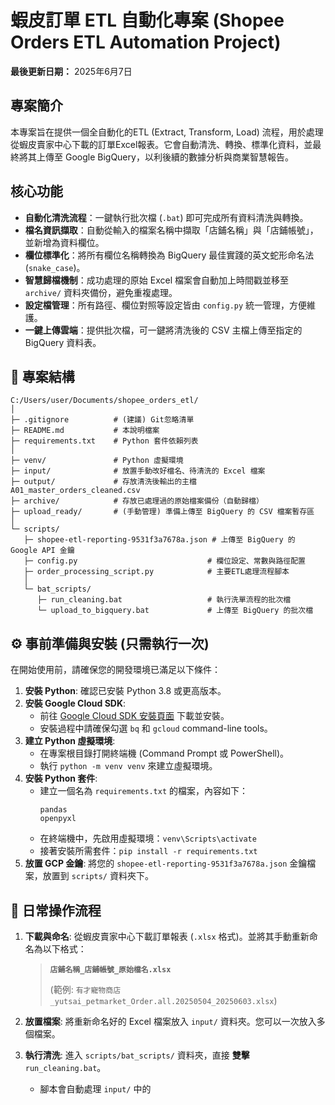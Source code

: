 # 蝦皮訂單 ETL 自動化專案 (Shopee Orders ETL Automation Project)

**最後更新日期：** 2025年6月7日

## 專案簡介

本專案旨在提供一個全自動化的ETL (Extract, Transform, Load) 流程，用於處理從蝦皮賣家中心下載的訂單Excel報表。它會自動清洗、轉換、標準化資料，並最終將其上傳至 Google BigQuery，以利後續的數據分析與商業智慧報告。

## 核心功能

- **自動化清洗流程**：一鍵執行批次檔 (`.bat`) 即可完成所有資料清洗與轉換。
- **檔名資訊擷取**：自動從輸入的檔案名稱中擷取「店鋪名稱」與「店鋪帳號」，並新增為資料欄位。
- **欄位標準化**：將所有欄位名稱轉換為 BigQuery 最佳實踐的英文蛇形命名法 (`snake_case`)。
- **智慧歸檔機制**：成功處理的原始 Excel 檔案會自動加上時間戳並移至 `archive/` 資料夾備份，避免重複處理。
- **設定檔管理**：所有路徑、欄位對照等設定皆由 `config.py` 統一管理，方便維護。
- **一鍵上傳雲端**：提供批次檔，可一鍵將清洗後的 CSV 主檔上傳至指定的 BigQuery 資料表。

## 📂 專案結構

```
C:/Users/user/Documents/shopee_orders_etl/
│
├─ .gitignore          # (建議) Git忽略清單
├─ README.md           # 本說明檔案
├─ requirements.txt    # Python 套件依賴列表
│
├─ venv/               # Python 虛擬環境
├─ input/              # 放置手動改好檔名、待清洗的 Excel 檔案
├─ output/             # 存放清洗後輸出的主檔 A01_master_orders_cleaned.csv
├─ archive/            # 存放已處理過的原始檔案備份（自動歸檔）
├─ upload_ready/       # (手動管理) 準備上傳至 BigQuery 的 CSV 檔案暫存區
│
└─ scripts/
   ├─ shopee-etl-reporting-9531f3a7678a.json # 上傳至 BigQuery 的 Google API 金鑰
   ├─ config.py                             # 欄位設定、常數與路徑配置
   ├─ order_processing_script.py            # 主要ETL處理流程腳本
   │
   └─ bat_scripts/
      ├─ run_cleaning.bat                   # 執行洗單流程的批次檔
      └─ upload_to_bigquery.bat             # 上傳至 BigQuery 的批次檔
```

## ⚙️ 事前準備與安裝 (只需執行一次)

在開始使用前，請確保您的開發環境已滿足以下條件：

1.  **安裝 Python**: 確認已安裝 Python 3.8 或更高版本。
2.  **安裝 Google Cloud SDK**:
    - 前往 [Google Cloud SDK 安裝頁面](https://cloud.google.com/sdk/docs/install) 下載並安裝。
    - 安裝過程中請確保勾選 `bq` 和 `gcloud` command-line tools。
3.  **建立 Python 虛擬環境**:
    - 在專案根目錄打開終端機 (Command Prompt 或 PowerShell)。
    - 執行 `python -m venv venv` 來建立虛擬環境。
4.  **安裝 Python 套件**:
    - 建立一個名為 `requirements.txt` 的檔案，內容如下：
      ```
      pandas
      openpyxl
      ```
    - 在終端機中，先啟用虛擬環境：`venv\Scripts\activate`
    - 接著安裝所需套件：`pip install -r requirements.txt`
5.  **放置 GCP 金鑰**: 將您的 `shopee-etl-reporting-9531f3a7678a.json` 金鑰檔案，放置到 `scripts/` 資料夾下。

## 🚀 日常操作流程

1.  **下載與命名**: 從蝦皮賣家中心下載訂單報表 (`.xlsx` 格式)。並將其手動重新命名為以下格式：
    > **`店鋪名稱_店鋪帳號_原始檔名.xlsx`**
    >
    > (範例: `有才寵物商店_yutsai_petmarket_Order.all.20250504_20250603.xlsx`)

2.  **放置檔案**: 將重新命名好的 Excel 檔案放入 `input/` 資料夾。您可以一次放入多個檔案。

3.  **執行清洗**: 進入 `scripts/bat_scripts/` 資料夾，直接 **雙擊** `run_cleaning.bat`。
    - 腳本會自動處理 `input/` 中的